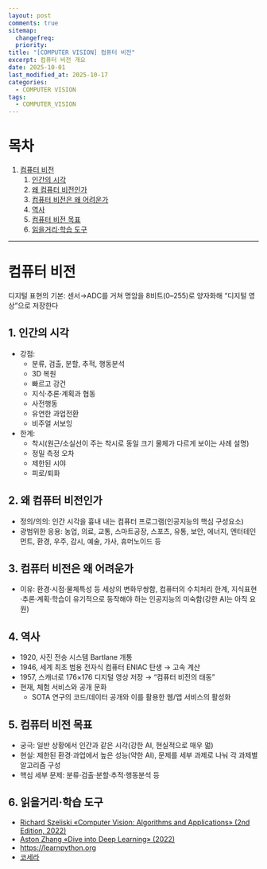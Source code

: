 ```yaml
---
layout: post
comments: true
sitemap:
  changefreq:
  priority:
title: "[COMPUTER VISION] 컴퓨터 비전"
excerpt: 컴퓨터 비전 개요
date: 2025-10-01
last_modified_at: 2025-10-17
categories:
  - COMPUTER VISION
tags:
  - COMPUTER_VISION
---
```


# 목차

1. [컴퓨터 비전](#1-컴퓨터-비전)
	1. [인간의 시각](#1-인간의-시각)
	2. [왜 컴퓨터 비전인가](#2-왜-컴퓨터-비전인가)
	3. [컴퓨터 비전은 왜 어려운가](#3-컴퓨터-비전은-왜-어려운가)
	4. [역사](#4-역사)
	5. [컴퓨터 비전 목표](#5-컴퓨터-비전-목표)
	6. [읽을거리·학습 도구](#6-읽을거리학습-도구)

---

# 컴퓨터 비전

디지털 표현의 기본: 센서→ADC를 거쳐 명암을 8비트(0–255)로 양자화해 “디지털 영상”으로 저장한다

##  1. 인간의 시각

- 강점:
	- 분류, 검출, 분할, 추적, 행동분석
	- 3D 복원
	- 빠르고 강건
	- 지식·추론·계획과 협동
	- 사전행동
	- 유연한 과업전환
	- 비주얼 서보잉
- 한계:
	- 착시(원근/소실선이 주는 착시로 동일 크기 물체가 다르게 보이는 사례 설명)
	- 정밀 측정 오차
	- 제한된 시야
	- 피로/퇴화

## 2. 왜 컴퓨터 비전인가

- 정의/의의: 인간 시각을 흉내 내는 컴퓨터 프로그램(인공지능의 핵심 구성요소)
- 광범위한 응용: 농업, 의료, 교통, 스마트공장, 스포츠, 유통, 보안, 에너지, 엔터테인먼트, 환경, 우주, 감시, 예술, 가사, 휴머노이드 등

## 3. 컴퓨터 비전은 왜 어려운가

- 이유: 환경·시점·물체특성 등 세상의 변화무쌍함, 컴퓨터의 수치처리 한계, 지식표현·추론·계획·학습이 유기적으로 동작해야 하는 인공지능의 미숙함(강한 AI는 아직 요원)

## 4. 역사

- 1920, 사진 전송 시스템 Bartlane 개통
- 1946, 세계 최초 범용 전자식 컴퓨터 ENIAC 탄생 → 고속 계산
- 1957, 스캐너로 176×176 디지털 영상 저장 → “컴퓨터 비전의 태동”
- 현재, 체험 서비스와 공개 문화
	- SOTA 연구의 코드/데이터 공개와 이를 활용한 웹/앱 서비스의 활성화

## 5. 컴퓨터 비전 목표

- 궁극: 일반 상황에서 인간과 같은 시각(강한 AI, 현실적으로 매우 멂)
- 현실: 제한된 환경·과업에서 높은 성능(약한 AI), 문제를 세부 과제로 나눠 각 과제별 알고리즘 구성
- 핵심 세부 문제: 분류·검출·분할·추적·행동분석 등
 
## 6. 읽을거리·학습 도구

- [Richard Szeliski «Computer Vision: Algorithms and Applications» (2nd Edition, 2022)](https://szeliski.org/Book)
- [Aston Zhang «Dive into Deep Learning» (2022)](https://d2l.ai/)
- <https://learnpython.org>
- [코세라](https://kr/courser.org/courses?query=python)

